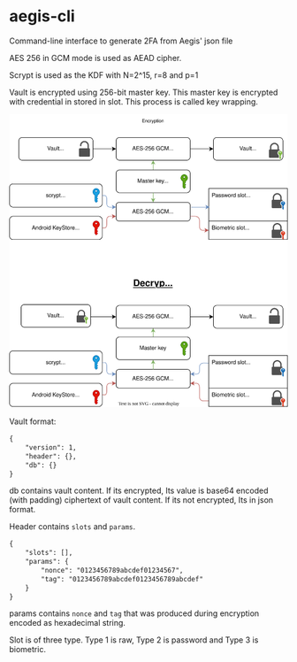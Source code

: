 # aegis-cli
Command-line interface to generate 2FA from Aegis' json file

AES 256 in GCM mode is used as AEAD cipher.

Scrypt is used as the KDF with N=2^15, r=8 and p=1

Vault is encrypted using 256-bit master key. This master key is encrypted with credential in stored in slot. This process is called key wrapping.


![](assets/diagram.svg)


Vault format:

```
{
    "version": 1,
    "header": {},
    "db": {}
}
```

db contains vault content. If its encrypted, Its value is base64 encoded (with padding) ciphertext of vault content. If its not encrypted, Its in json format.

Header contains `slots` and `params`. 

```
{
    "slots": [],
    "params": {
        "nonce": "0123456789abcdef01234567",
        "tag": "0123456789abcdef0123456789abcdef"
    }
}
```

params contains `nonce` and `tag` that was produced during encryption encoded as hexadecimal string.

Slot is of three type. Type 1 is raw, Type 2 is password and Type 3 is biometric.